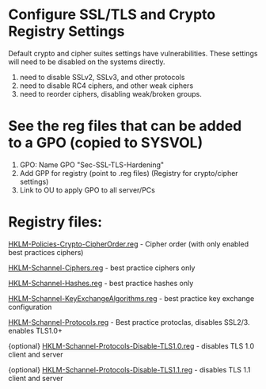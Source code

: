 # Configure SSL/TLS and Crypto Registry Settings
Default crypto and cipher suites settings have vulnerabilities. These settings will need to be disabled on the systems directly.
1) need to disable SSLv2, SSLv3, and other protocols
2) need to disable RC4 ciphers, and other weak ciphers
3) need to reorder ciphers, disabling weak/broken groups.

# See the reg files that can be added to a GPO (copied to SYSVOL)
1) GPO: Name GPO "Sec-SSL-TLS-Hardening"
2) Add GPP for registry (point to .reg files) (Registry for crypto/cipher settings)
3) Link to OU to apply GPO to all server/PCs

# Registry files:
[HKLM-Policies-Crypto-CipherOrder.reg](https://raw.githubusercontent.com/robert-moses/fuzzy-octo-computing-machine/master/Sec-SSL-TLS-Hardening/HKLM-Policies-Crypto-CipherOrder.reg) - Cipher order (with only enabled best practices ciphers)

[HKLM-Schannel-Ciphers.reg](https://raw.githubusercontent.com/robert-moses/fuzzy-octo-computing-machine/master/Sec-SSL-TLS-Hardening/HKLM-Schannel-Ciphers.reg) - best practice ciphers only

[HKLM-Schannel-Hashes.reg](https://raw.githubusercontent.com/robert-moses/fuzzy-octo-computing-machine/master/Sec-SSL-TLS-Hardening/HKLM-Schannel-Hashes.reg) - best practice hashes only

[HKLM-Schannel-KeyExchangeAlgorithms.reg](https://raw.githubusercontent.com/robert-moses/fuzzy-octo-computing-machine/master/Sec-SSL-TLS-Hardening/HKLM-Schannel-KeyExchangeAlgorithms.reg) - best practice key exchange configuration

[HKLM-Schannel-Protocols.reg](https://raw.githubusercontent.com/robert-moses/fuzzy-octo-computing-machine/master/Sec-SSL-TLS-Hardening/HKLM-Schannel-Protocols.reg) - Best practice protoclas, disables SSL2/3. enables TLS1.0+

{optional} [HKLM-Schannel-Protocols-Disable-TLS1.0.reg](https://raw.githubusercontent.com/robert-moses/fuzzy-octo-computing-machine/master/Sec-SSL-TLS-Hardening/HKLM-Schannel-Protocols-Disable-TLS1.0.reg) - disables TLS 1.0 client and server

{optional} [HKLM-Schannel-Protocols-Disable-TLS1.1.reg](https://raw.githubusercontent.com/robert-moses/fuzzy-octo-computing-machine/master/Sec-SSL-TLS-Hardening/HKLM-Schannel-Protocols-Disable-TLS1.1.reg) - disables TLS 1.1 client and server
